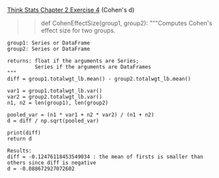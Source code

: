 [Think Stats Chapter 2 Exercise 4](http://greenteapress.com/thinkstats2/html/thinkstats2003.html#toc24) (Cohen's d)

>> def CohenEffectSize(group1, group2):
    """Computes Cohen's effect size for two groups.
    
    group1: Series or DataFrame
    group2: Series or DataFrame
    
    returns: float if the arguments are Series;
             Series if the arguments are DataFrames
    """
    diff = group1.totalwgt_lb.mean() - group2.totalwgt_lb.mean()

    var1 = group1.totalwgt_lb.var()
    var2 = group2.totalwgt_lb.var()
    n1, n2 = len(group1), len(group2)

    pooled_var = (n1 * var1 + n2 * var2) / (n1 + n2)
    d = diff / np.sqrt(pooled_var)
    
    print(diff)
    return d
    
    Results:
    diff = -0.12476118453549034 : the mean of firsts is smaller than others since diff is negative
    d = -0.088672927072602

